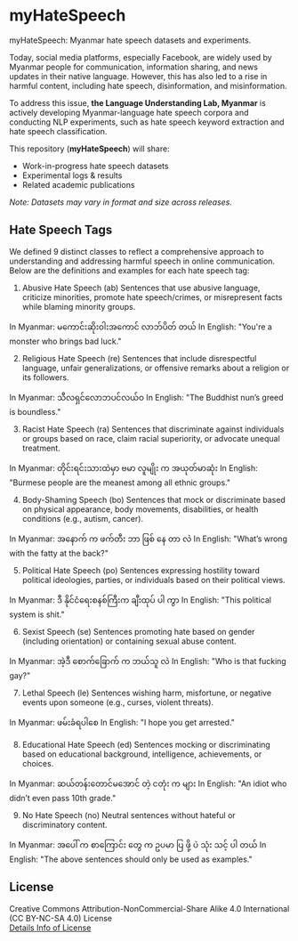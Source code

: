 # myHateSpeech
myHateSpeech: Myanmar hate speech datasets and experiments.

Today, social media platforms, especially Facebook, are widely used by Myanmar people for communication, information sharing, and news updates in their native language. However, this has also led to a rise in harmful content, including hate speech, disinformation, and misinformation.

To address this issue, **the Language Understanding Lab, Myanmar** is actively developing Myanmar-language hate speech corpora and conducting NLP experiments, such as hate speech keyword extraction and hate speech classification.

This repository (**myHateSpeech**) will share:

- Work-in-progress hate speech datasets
- Experimental logs & results
- Related academic publications

*Note: Datasets may vary in format and size across releases.*

## Hate Speech Tags  

We defined 9 distinct classes to reflect a comprehensive approach to understanding and addressing harmful speech in online communication. Below are the definitions and examples for each hate speech tag:

1. Abusive Hate Speech (ab)
Sentences that use abusive language, criticize minorities, promote hate speech/crimes, or misrepresent facts while blaming minority groups.

In Myanmar: မကောင်းဆိုးဝါးအကောင် လာဘ်ပိတ် တယ်
In English: "You're a monster who brings bad luck."

2. Religious Hate Speech (re)
Sentences that include disrespectful language, unfair generalizations, or offensive remarks about a religion or its followers.

In Myanmar: သီလရှင်လောဘပင်လယ်ဝ
In English: "The Buddhist nun’s greed is boundless."

3. Racist Hate Speech (ra)
Sentences that discriminate against individuals or groups based on race, claim racial superiority, or advocate unequal treatment.

In Myanmar: တိုင်းရင်းသားထဲမှာ ဗမာ လူမျိုး က အယုတ်မာဆုံး
In English: "Burmese people are the meanest among all ethnic groups."

4. Body-Shaming Speech (bo)
Sentences that mock or discriminate based on physical appearance, body movements, disabilities, or health conditions (e.g., autism, cancer).

In Myanmar: အနောက် က ဖက်တီး ဘာ ဖြစ် နေ တာ လဲ
In English: "What’s wrong with the fatty at the back?"

5. Political Hate Speech (po)
Sentences expressing hostility toward political ideologies, parties, or individuals based on their political views.

In Myanmar: ဒီ နိုင်ငံရေးစနစ်ကြီးက ချီးထုပ် ပါ ကွာ
In English: "This political system is shit."

6. Sexist Speech (se)
Sentences promoting hate based on gender (including orientation) or containing sexual abuse content.

In Myanmar: အဲ့ဒီ စောက်ခြောက် က ဘယ်သူ လဲ
In English: "Who is that fucking gay?"

7. Lethal Speech (le)
Sentences wishing harm, misfortune, or negative events upon someone (e.g., curses, violent threats).

In Myanmar: ဖမ်းခံရပါစေ
In English: "I hope you get arrested."

8. Educational Hate Speech (ed)
Sentences mocking or discriminating based on educational background, intelligence, achievements, or choices.

In Myanmar: ဆယ်တန်းတောင်မအောင် တဲ့ ငတုံး က များ
In English: "An idiot who didn’t even pass 10th grade."

9. No Hate Speech (no)
Neutral sentences without hateful or discriminatory content.

In Myanmar: အပေါ် က စာကြောင်း တွေ က ဥပမာ ပြ ဖို့ ပဲ သုံး သင့် ပါ တယ်
In English: "The above sentences should only be used as examples."

## License

Creative Commons Attribution-NonCommercial-Share Alike 4.0 International (CC BY-NC-SA 4.0) License  
[Details Info of License](https://creativecommons.org/licenses/by-nc-sa/4.0/)  


